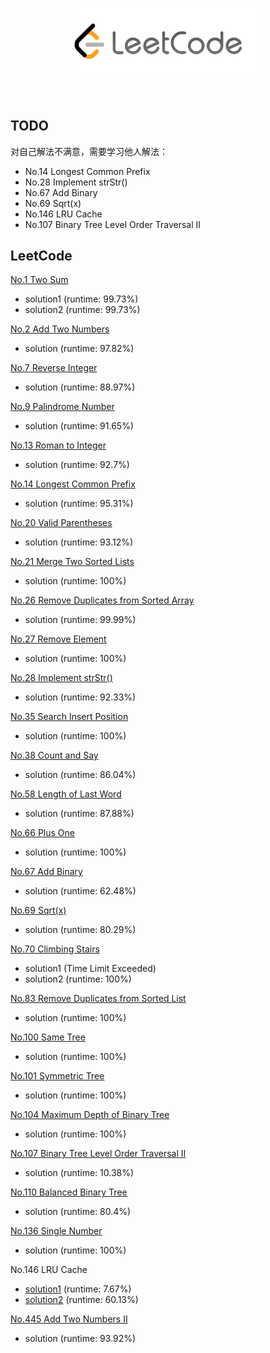 <p align="center"><img width="300" src="https://raw.githubusercontent.com/ZhaoxiZhang/LeetCodeCrawler/master/pictures/site-logo.png"></p>

<p align="center">
    <img src="https://img.shields.io/badge/27/1023-Solved/Total-blue.svg" alt="">
    <img src="https://img.shields.io/badge/Easy-24-green.svg" alt="">
    <img src="https://img.shields.io/badge/Medium-2-orange.svg" alt="">
    <img src="https://img.shields.io/badge/Hard-1-red.svg" alt="">
    <img src="https://img.shields.io/badge/language-java|c-yellow.svg" alt="">
</p>

## TODO
对自己解法不满意，需要学习他人解法：
- No.14 Longest Common Prefix 
- No.28 Implement strStr()
- No.67 Add Binary
- No.69 Sqrt(x)
- No.146 LRU Cache 
- No.107 Binary Tree Level Order Traversal II

## LeetCode
[No.1 Two Sum](https://github.com/lewiszlw/leetcode/blob/master/leetcode-java/src/main/java/leetcode/algorithms/_001TwoSum.java)
- solution1 (runtime: 99.73%)
- solution2 (runtime: 99.73%)

[No.2 Add Two Numbers](https://github.com/lewiszlw/leetcode/blob/master/leetcode-java/src/main/java/leetcode/algorithms/_0002AddTwoNumbers.java)
- solution (runtime: 97.82%)

[No.7 Reverse Integer](https://github.com/lewiszlw/leetcode/blob/master/leetcode-java/src/main/java/leetcode/algorithms/_007ReverseInteger.java)
- solution (runtime: 88.97%)

[No.9 Palindrome Number](https://github.com/lewiszlw/leetcode/blob/master/leetcode-java/src/main/java/leetcode/algorithms/_009PalindromeNumber.java)
- solution (runtime: 91.65%)

[No.13 Roman to Integer](https://github.com/lewiszlw/leetcode/blob/master/leetcode-java/src/main/java/leetcode/algorithms/_0013RomanToInteger.java)
- solution (runtime: 92.7%)

[No.14 Longest Common Prefix](https://github.com/lewiszlw/leetcode/blob/master/leetcode-java/src/main/java/leetcode/algorithms/_0014LongestCommonPrefix.java)
- solution (runtime: 95.31%)

[No.20 Valid Parentheses](https://github.com/lewiszlw/leetcode/blob/master/leetcode-java/src/main/java/leetcode/algorithms/_0020ValidParentheses.java)
- solution (runtime: 93.12%)

[No.21 Merge Two Sorted Lists](https://github.com/lewiszlw/leetcode/blob/master/leetcode-java/src/main/java/leetcode/algorithms/_0021MergeTwoSortedLists.java)
- solution (runtime: 100%)

[No.26 Remove Duplicates from Sorted Array](https://github.com/lewiszlw/leetcode/blob/master/leetcode-java/src/main/java/leetcode/algorithms/_0026RemoveDuplicatesFromSortedArray.java)
- solution (runtime: 99.99%)

[No.27 Remove Element](https://github.com/lewiszlw/leetcode/blob/master/leetcode-java/src/main/java/leetcode/algorithms/_0027RemoveElement.java)
- solution (runtime: 100%)

[No.28 Implement strStr()](https://github.com/lewiszlw/leetcode/blob/master/leetcode-java/src/main/java/leetcode/algorithms/_0028ImplementstrStr.java)
- solution (runtime: 92.33%)

[No.35 Search Insert Position](https://github.com/lewiszlw/leetcode/blob/master/leetcode-java/src/main/java/leetcode/algorithms/_0035SearchInsertPosition.java)
- solution (runtime: 100%)

[No.38 Count and Say](https://github.com/lewiszlw/leetcode/blob/master/leetcode-java/src/main/java/leetcode/algorithms/_0038CountAndSay.java)
- solution (runtime: 86.04%)

[No.58 Length of Last Word](https://github.com/lewiszlw/leetcode/blob/master/leetcode-java/src/main/java/leetcode/algorithms/_0058LengthOfLastWord.java)
- solution (runtime: 87.88%)

[No.66 Plus One](https://github.com/lewiszlw/leetcode/blob/master/leetcode-java/src/main/java/leetcode/algorithms/_0066PlusOne.java)
- solution (runtime: 100%)

[No.67 Add Binary](https://github.com/lewiszlw/leetcode/blob/master/leetcode-java/src/main/java/leetcode/algorithms/_0067AddBinary.java)
- solution (runtime: 62.48%)

[No.69 Sqrt(x)](https://github.com/lewiszlw/leetcode/blob/master/leetcode-java/src/main/java/leetcode/algorithms/_0069Sqrtx.java)
- solution (runtime: 80.29%)

[No.70 Climbing Stairs](https://github.com/lewiszlw/leetcode/blob/master/leetcode-java/src/main/java/leetcode/algorithms/_0070ClimbingStairs.java)
- solution1 (Time Limit Exceeded)
- solution2 (runtime: 100%)

[No.83 Remove Duplicates from Sorted List](https://github.com/lewiszlw/leetcode/blob/master/leetcode-java/src/main/java/leetcode/algorithms/_0083RemoveDuplicatesFromSortedList.java)
- solution (runtime: 100%)

[No.100 Same Tree](https://github.com/lewiszlw/leetcode/blob/master/leetcode-java/src/main/java/leetcode/algorithms/_0100SameTree.java)
- solution (runtime: 100%)

[No.101 Symmetric Tree](https://github.com/lewiszlw/leetcode/blob/master/leetcode-java/src/main/java/leetcode/algorithms/_0101SymmetricTree.java)
- solution (runtime: 100%)

[No.104 Maximum Depth of Binary Tree](https://github.com/lewiszlw/leetcode/blob/master/leetcode-java/src/main/java/leetcode/algorithms/_0104MaximumDepthOfBinaryTree.java)
- solution (runtime: 100%)

[No.107 Binary Tree Level Order Traversal II](https://github.com/lewiszlw/leetcode/blob/master/leetcode-java/src/main/java/leetcode/algorithms/_0107BinaryTreeLevelOrderTraversalII.java)
- solution (runtime: 10.38%)

[No.110 Balanced Binary Tree](https://github.com/lewiszlw/leetcode/blob/master/leetcode-java/src/main/java/leetcode/algorithms/_0110BalancedBinaryTree.java)
- solution (runtime: 80.4%)

[No.136 Single Number](https://github.com/lewiszlw/leetcode/blob/master/leetcode-java/src/main/java/leetcode/algorithms/_136SingleNumber.java)
- solution (runtime: 100%)

No.146 LRU Cache 
- [solution1](https://github.com/lewiszlw/leetcode/blob/master/leetcode-java/src/main/java/leetcode/algorithms/_0126LRUCache.java) (runtime: 7.67%)
- [solution2](https://github.com/lewiszlw/leetcode/blob/master/leetcode-java/src/main/java/leetcode/algorithms/_0126LRUCache2.java) (runtime: 60.13%)

[No.445 Add Two Numbers II](https://github.com/lewiszlw/leetcode/blob/master/leetcode-java/src/main/java/leetcode/algorithms/_0445AddTwoNumbersII.java)
- solution (runtime: 93.92%)

